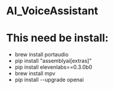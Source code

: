 # AI_VoiceAssistant

# This need be install:

- brew install portaudio
- pip install "assemblyai[extras]"
- pip install elevenlabs==0.3.0b0
- brew install mpv
- pip install --upgrade openai
